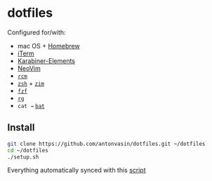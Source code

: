 # dotfiles

Configured for/with:

- mac OS + [Homebrew](https://brew.sh)
- [iTerm](https://iterm2.com/)
- [Karabiner-Elements](https://github.com/tekezo/Karabiner-Elements)
- [NeoVim](https://neovim.io/)
- [`rcm`](https://github.com/thoughtbot/rcm)
- [`zsh`](http://zsh.sourceforge.net/) + [`zim`](https://github.com/zimfw/zimfw)
- [`fzf`](https://github.com/junegunn/fzf)
- [`rg`](https://github.com/BurntSushi/ripgrep)
- `cat →` [`bat`](https://github.com/sharkdp/bat)

## Install

```bash
git clone https://github.com/antonvasin/dotfiles.git ~/dotfiles
cd ~/dotfiles
./setup.sh
```

Everything automatically synced with this [script](backup/backup.zsh)
